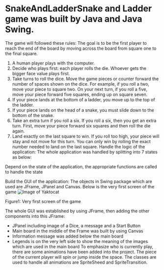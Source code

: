 # SnakeAndLadderSnake and Ladder game was built by Java and Java Swing.
The game will followed these rules: The goal is to be the first player to reach the end of the board by moving across the board from square one to the final square.
1.	A human player plays with the computer.
2.	Decide who plays first: each player rolls the die. Whoever gets the bigger face value plays first.
3.	Take turns to roll the dice. Move the game pieces or counter forward the number of spaces shown on the dice. For example, if you roll a two, move your piece to square two. On your next turn, if you roll a five, move your piece forward five squares, ending up on square seven.
4.	If your piece lands at the bottom of a ladder, you move up to the top of the ladder.
5.	If your piece lands on the head of a snake, you must slide down to the bottom of the snake.
6.	Take an extra turn if you roll a six. If you roll a six, then you get an extra turn. First, move your piece forward six squares and then roll the die again.
7.	Land exactly on the last square to win. If you roll too high, your piece will stay and not move for this turn. You can only win by rolling the exact number needed to land on the last square.
Handle the logic of the application: 
The whole application was handled by splitting into 7 states as below: 
 
Depend on the state of the application, the appropriate functions are called to handle the state

Build the GUI of the application:
The objects in Swing package which are used are JFrame, JPanel and Canvas. 
Below is the very first screen of the game 
![Image of Yaktocat](https://octodex.github.com/images/yaktocat.png)

Figure1: Very first screen of the game

The whole GUI was established by using JFrame, then adding the other components into this JFrame:
-	JPanel including image of a Dice, a message and a Start Button
-	Main board in the middle of the Frame was built by using Canvas 
-	Information message was added below the main board
-	Legends is on the very left side to show the meaning of the images which are used in the main board
To emphasize who is currently play, there are some animations have been added into the project. The piece of the current player will spin or jump inside the space. The classes are used to handle all animations are SpriteSheed and SpriteTransition.
